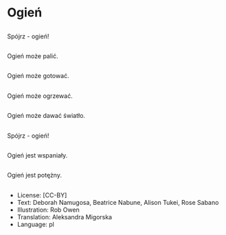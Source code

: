 # Ogień

##
Spójrz - ogień!

##
Ogień może palić.

##
Ogień może gotować.

##
Ogień może ogrzewać.

##
Ogień może dawać światło.

##
Spójrz - ogień!

##
Ogień jest wspaniały.

##
Ogień jest potężny.

##
* License: [CC-BY]
* Text: Deborah Namugosa, Beatrice Nabune, Alison Tukei, Rose Sabano
* Illustration: Rob Owen
* Translation: Aleksandra Migorska
* Language: pl
